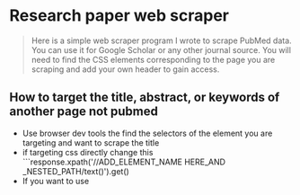 # Research paper web scraper
> Here is a simple web scraper program I wrote to scrape PubMed data. You can use it for Google Scholar or any other journal source. You will need to find the CSS elements corresponding to the page you are scraping and add your own header to gain access.


## How to target the title, abstract, or keywords of another page not pubmed

-  Use browser dev tools the find the selectors of the element you are targeting and want to scrape the title
- if targeting css directly change this ```response.xpath('//ADD_ELEMENT_NAME HERE_AND _NESTED_PATH/text()').get()
-  If you want to use 